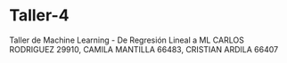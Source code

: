 # Taller-4
Taller de Machine Learning - De Regresión Lineal a ML
CARLOS RODRIGUEZ 29910, CAMILA MANTILLA 66483, CRISTIAN ARDILA 66407
